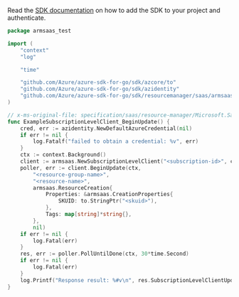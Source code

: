 Read the [SDK documentation](https://github.com/Azure/azure-sdk-for-go/blob/sdk%2Fresourcemanager%2Fsaas%2Farmsaas%2Fv0.2.0/sdk/resourcemanager/saas/armsaas/README.md) on how to add the SDK to your project and authenticate.

```go
package armsaas_test

import (
	"context"
	"log"

	"time"

	"github.com/Azure/azure-sdk-for-go/sdk/azcore/to"
	"github.com/Azure/azure-sdk-for-go/sdk/azidentity"
	"github.com/Azure/azure-sdk-for-go/sdk/resourcemanager/saas/armsaas"
)

// x-ms-original-file: specification/saas/resource-manager/Microsoft.SaaS/preview/2018-03-01-beta/examples/saasSubscriptionLevel/SaasPatch.json
func ExampleSubscriptionLevelClient_BeginUpdate() {
	cred, err := azidentity.NewDefaultAzureCredential(nil)
	if err != nil {
		log.Fatalf("failed to obtain a credential: %v", err)
	}
	ctx := context.Background()
	client := armsaas.NewSubscriptionLevelClient("<subscription-id>", cred, nil)
	poller, err := client.BeginUpdate(ctx,
		"<resource-group-name>",
		"<resource-name>",
		armsaas.ResourceCreation{
			Properties: &armsaas.CreationProperties{
				SKUID: to.StringPtr("<skuid>"),
			},
			Tags: map[string]*string{},
		},
		nil)
	if err != nil {
		log.Fatal(err)
	}
	res, err := poller.PollUntilDone(ctx, 30*time.Second)
	if err != nil {
		log.Fatal(err)
	}
	log.Printf("Response result: %#v\n", res.SubscriptionLevelClientUpdateResult)
}
```
